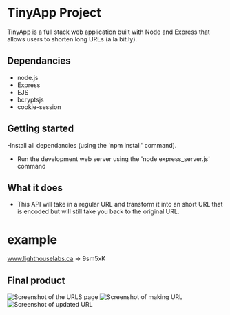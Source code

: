 # TinyApp Project

TinyApp is a full stack web application built with Node and Express that allows users to shorten long URLs (à la bit.ly).


## Dependancies

- node.js
- Express
- EJS
- bcryptsjs
- cookie-session


## Getting started

 -Install all dependancies (using the 'npm install' command).
 - Run the development web server using the 'node express_server.js' command

## What it does

- This API will take in a regular URL and transform it into an short URL that is encoded but will still take you back to the original URL.

# example

www.lighthouselabs.ca => 9sm5xK

## Final product
![Screenshot of the URLS page](https://github.com/user-attachments/assets/535886e7-242a-404d-a65b-0fe388f8d1f3)
![Screenshot of making URL](https://github.com/user-attachments/assets/4faf276f-039d-46e7-8fd0-7054f59d3651)
![Screenshot of updated URL](https://github.com/user-attachments/assets/77b58355-c3cf-4c13-8cf1-9c6523941071)



